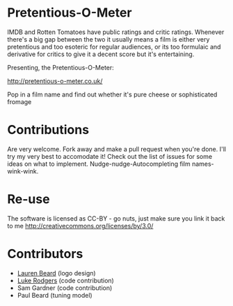 # Pretentious-O-Meter

IMDB and Rotten Tomatoes have public ratings and critic ratings.
Whenever there's a big gap between the two it usually means a film is either very pretentious and too esoteric for regular audiences, or its too formulaic and derivative for critics to give it a decent score but it's entertaining.

Presenting, the Pretentious-O-Meter:

http://pretentious-o-meter.co.uk/

Pop in a film name and find out whether it's pure cheese or sophisticated fromage

# Contributions

Are very welcome. Fork away and make a pull request when you're done. I'll try my very best to accomodate it!
Check out the list of issues for some ideas on what to implement.
Nudge-nudge-Autocompleting film names-wink-wink.

# Re-use

The software is licensed as CC-BY - go nuts, just make sure you link it back to me
http://creativecommons.org/licenses/by/3.0/

# Contributors

* [Lauren Beard](http://laurenbeard.co.uk) (logo design) 
* [Luke Rodgers](http://www.lukerodgers.co.uk/) (code contribution)
* Sam Gardner (code contribution)
* Paul Beard (tuning model)
